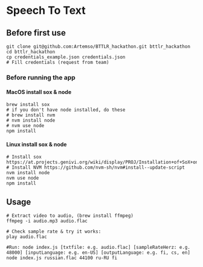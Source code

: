 # Speech To Text


## Before first use
```
git clone git@github.com:Artemso/BTTLR_hackathon.git bttlr_hackathon
cd bttlr_hackathon
cp credentials_example.json credentials.json
# Fill credentials (request from team)
```

### Before running the app

#### MacOS install sox & node
```
brew install sox
# if you don't have node installed, do these
# brew install nvm
# nvm install node
# nvm use node
npm install
```

#### Linux install sox & node
```
# Install sox https://at.projects.genivi.org/wiki/display/PROJ/Installation+of+SoX+on+different+Platforms
# Install NVM https://github.com/nvm-sh/nvm#install--update-script
nvm install node
nvm use node
npm install
```

## Usage
```
# Extract video to audio, (brew install ffmpeg)
ffmpeg -i audio.mp3 audio.flac

# Check sample rate & try it works:
play audio.flac

#Run: node index.js [txtfile: e.g. audio.flac] [sampleRateHerz: e.g. 48000] [inputLanguage: e.g. en-US] [outputLanguage: e.g. fi, cs, en]
node index.js russian.flac 44100 ru-RU fi
```
